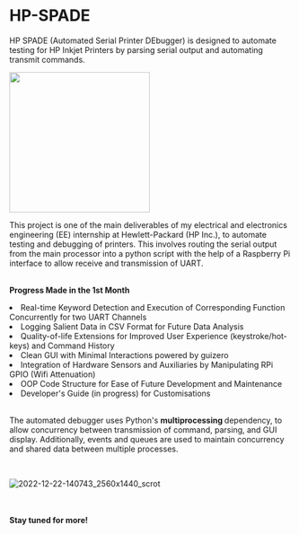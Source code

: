 # HP-SPADE
HP SPADE (Automated Serial Printer DEbugger)  is designed to automate testing for HP Inkjet Printers by parsing serial output and automating transmit commands.

<img src="https://user-images.githubusercontent.com/62021897/204767735-a90c36b6-514b-4266-a25a-79b489c620e0.png" width=250 height=250/>

This project is one of the main deliverables of my electrical and electronics engineering (EE) internship at Hewlett-Packard (HP Inc.), to automate testing and debugging of printers.
This involves routing the serial output from the main processor into a python script with the help of a Raspberry Pi interface to allow receive and transmission of UART.
<br/>
<br/>

<b>Progress Made in the 1st Month</b>

<li>Real-time Keyword Detection and Execution of Corresponding Function Concurrently for two UART Channels</li>
<li>Logging Salient Data in CSV Format for Future Data Analysis</li>
<li>Quality-of-life Extensions for Improved User Experience (keystroke/hot-keys) and Command History</li>
<li>Clean GUI with Minimal Interactions powered by guizero</li>
<li>Integration of Hardware Sensors and Auxiliaries by Manipulating RPi GPIO (Wifi Attenuation)</li>
<li>OOP Code Structure for Ease of Future Development and Maintenance</li>
<li>Developer's Guide (in progress) for Customisations</li>

<br/>

The automated debugger uses Python's <b> multiprocessing </b> dependency, to allow concurrency between transmission of command, parsing, and GUI display.
Additionally, events and queues are used to maintain concurrency and shared data between multiple processes.

<br/>

![2022-12-22-140743_2560x1440_scrot](https://user-images.githubusercontent.com/62021897/209074430-e28a8b0f-8ab0-4cd4-9356-cc7731fd21ef.png)


<br/>
<br/>
<b>Stay tuned for more!</b>

